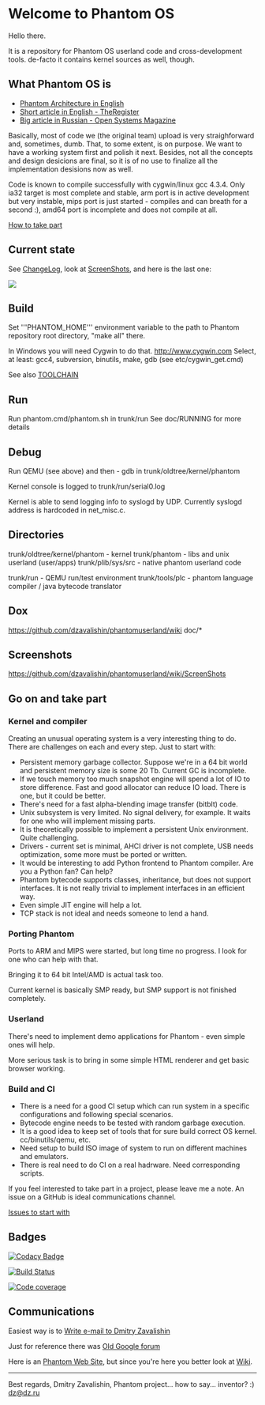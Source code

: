 # Welcome to Phantom OS #

Hello there.

It is a repository for Phantom OS userland code and cross-development tools.
de-facto it contains kernel sources as well, though.

## What Phantom OS is ##

*   [Phantom Architecture in English](https://github.com/dzavalishin/phantomuserland/wiki/PhantomArchitecture)
*   [Short article in English - TheRegister](http://www.theregister.co.uk/2009/02/03/phantom_russian_os/)
*   [Big article in Russian - Open Systems Magazine](http://www.osp.ru/os/2011/03/13008200/)

Basically, most of code we (the original team) upload is very straighforward
and, sometimes, dumb. That, to some extent, is on purpose. We want to have
a working system first and polish it next. Besides, not all the concepts and
design desicions are final, so it is of no use to finalize all the 
implementation desisions now as well.

Code is known to compile successfully with cygwin/linux gcc 4.3.4.
Only ia32 target is most complete and stable, arm port is in active development
but very instable, mips port is just started - compiles and can breath for a
second :), amd64 port is incomplete and does not compile at all.

[How to take part](https://github.com/dzavalishin/phantomuserland/wiki/HowToTakePart)

## Current state ##

See [ChangeLog](https://github.com/dzavalishin/phantomuserland/wiki/ChangeLog), look at [ScreenShots](https://github.com/dzavalishin/phantomuserland/wiki/ScreenShots), and here is the last one:

![](https://github.com/dzavalishin/phantomuserland/blob/master/doc/images/Phantom_screen_Controls_21_10_2019.png?raw=true)

## Build ##

  Set '''PHANTOM_HOME''' environment variable to the path to Phantom repository root directory,
  "make all" there.

  In Windows you will need Cygwin to do that. <http://www.cygwin.com>
  Select, at least: gcc4, subversion, binutils, make, gdb
  (see etc/cygwin_get.cmd)
  
  See also [TOOLCHAIN](https://github.com/dzavalishin/phantomuserland/blob/master/TOOLCHAIN)

## Run ##

  Run phantom.cmd/phantom.sh in trunk/run
  See doc/RUNNING for more details

## Debug ##

  Run QEMU (see above) and then - gdb in trunk/oldtree/kernel/phantom

  Kernel console is logged to trunk/run/serial0.log 

  Kernel is able to send logging info to syslogd by UDP.
  Currently syslogd address is hardcoded in net_misc.c.

## Directories ##

trunk/oldtree/kernel/phantom - kernel 
trunk/phantom                - libs and unix userland (user/apps)
trunk/plib/sys/src           - native phantom userland code

trunk/run                    - QEMU run/test environment
trunk/tools/plc              - phantom language compiler / java bytecode translator

## Dox ##

  <https://github.com/dzavalishin/phantomuserland/wiki>
  doc/*

## Screenshots ##

  <https://github.com/dzavalishin/phantomuserland/wiki/ScreenShots>

## Go on and take part ##

### Kernel and compiler

Creating an unusual operating system is a very interesting thing to do. There are challenges on each and every step.
Just to start with:

* Persistent memory garbage collector. Suppose we're in a 64 bit world and persistent memory size is some 20 Tb. Current GC is incomplete.
* If we touch memory too much snapshot engine will spend a lot of IO to store difference. Fast and good allocator can reduce IO load. There is one, but it could be better.
* There's need for a fast alpha-blending image transfer (bitblt) code.
* Unix subsystem is very limited. No signal delivery, for example. It waits for one who will implement missing parts.
* It is theoretically possible to implement a persistent Unix environment. Quite challenging.
* Drivers - current set is minimal, AHCI driver is not complete, USB needs optimization, some more must be ported or written.
* It would be interesting to add Python frontend to Phantom compiler. Are you a Python fan? Can help?
* Phantom bytecode supports classes, inheritance, but does not support interfaces. It is not really trivial to implement interfaces in an efficient way.
* Even simple JIT engine will help a lot.
* TCP stack is not ideal and needs someone to lend a hand.

### Porting Phantom

Ports to ARM and MIPS were started, but long time no progress. I look for one who can help with that.

Bringing it to 64 bit Intel/AMD is actual task too. 

Current kernel is basically SMP ready, but SMP support is not finished completely.

### Userland

There's need to implement demo applications for Phantom - even simple ones will help.

More serious task is to bring in some simple HTML renderer and get basic browser working.

### Build and CI

* There is a need for a good CI setup which can run system in a specific configurations and following special scenarios.
* Bytecode engine needs to be tested with random garbage execution.
* It is a good idea to keep set of tools that for sure build correct OS kernel. cc/binutils/qemu, etc.
* Need setup to build ISO image of system to run on different machines and emulators.
* There is real need to do CI on a real hadrware. Need corresponding scripts.

If you feel interested to take part in a project, please leave me a note. An issue on a GitHub is ideal communications channel.

[Issues to start with](https://github.com/dzavalishin/phantomuserland/issues?q=is%3Aissue+is%3Aopen+label%3A%22good+first+issue%22)

## Badges ##

[![Codacy Badge](https://api.codacy.com/project/badge/Grade/8eec7d75d73b4a93b45a1befa3b70696)](https://www.codacy.com/manual/dzavalishin/phantomuserland?utm_source=github.com&amp;utm_medium=referral&amp;utm_content=dzavalishin/phantomuserland&amp;utm_campaign=Badge_Grade)

[![Build Status](https://travis-ci.com/dzavalishin/phantomuserland.svg?branch=master)](https://travis-ci.com/dzavalishin/phantomuserland)

[![Code coverage][COVERAGE_BADGE]][COVERAGE_LINK]

[COVERAGE_LINK]:https://scan.coverity.com/projects/dzavalishin-phantomuserland

[COVERAGE_BADGE]:https://scan.coverity.com/projects/8024/badge.svg

## Communications ##

Easiest way is to [Write e-mail to Dmitry Zavalishin](mailto:dz@dz.ru)

Just for reference there was [Old Google forum](https://groups.google.com/forum/#!forum/phantom-os)

Here is an [Phantom Web Site](http://phantomos.org/), but since you're here you
better look at [Wiki](https://github.com/dzavalishin/phantomuserland/wiki).

<hr>

Best regards, Dmitry Zavalishin,
Phantom project... how to say... inventor? :)
dz@dz.ru
